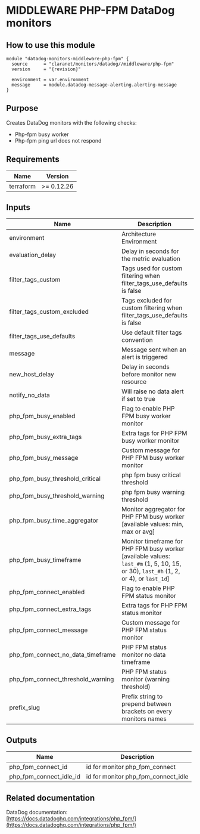 # MIDDLEWARE PHP-FPM DataDog monitors

## How to use this module

```hcl
module "datadog-monitors-middleware-php-fpm" {
  source      = "claranet/monitors/datadog//middleware/php-fpm"
  version     = "{revision}"

  environment = var.environment
  message     = module.datadog-message-alerting.alerting-message
}

```

## Purpose

Creates DataDog monitors with the following checks:

- Php-fpm busy worker
- Php-fpm ping url does not respond

## Requirements

| Name | Version |
|------|---------|
| terraform | >= 0.12.26 |

## Inputs

| Name | Description | Type | Default | Required |
|------|-------------|------|---------|:--------:|
| environment | Architecture Environment | `string` | n/a | yes |
| evaluation\_delay | Delay in seconds for the metric evaluation | `number` | `15` | no |
| filter\_tags\_custom | Tags used for custom filtering when filter\_tags\_use\_defaults is false | `string` | `"*"` | no |
| filter\_tags\_custom\_excluded | Tags excluded for custom filtering when filter\_tags\_use\_defaults is false | `string` | `""` | no |
| filter\_tags\_use\_defaults | Use default filter tags convention | `string` | `"true"` | no |
| message | Message sent when an alert is triggered | `any` | n/a | yes |
| new\_host\_delay | Delay in seconds before monitor new resource | `number` | `300` | no |
| notify\_no\_data | Will raise no data alert if set to true | `bool` | `true` | no |
| php\_fpm\_busy\_enabled | Flag to enable PHP FPM busy worker monitor | `string` | `"true"` | no |
| php\_fpm\_busy\_extra\_tags | Extra tags for PHP FPM busy worker monitor | `list(string)` | `[]` | no |
| php\_fpm\_busy\_message | Custom message for PHP FPM busy worker monitor | `string` | `""` | no |
| php\_fpm\_busy\_threshold\_critical | php fpm busy critical threshold | `number` | `90` | no |
| php\_fpm\_busy\_threshold\_warning | php fpm busy warning threshold | `number` | `80` | no |
| php\_fpm\_busy\_time\_aggregator | Monitor aggregator for PHP FPM busy worker [available values: min, max or avg] | `string` | `"avg"` | no |
| php\_fpm\_busy\_timeframe | Monitor timeframe for PHP FPM busy worker [available values: `last_#m` (1, 5, 10, 15, or 30), `last_#h` (1, 2, or 4), or `last_1d`] | `string` | `"last_10m"` | no |
| php\_fpm\_connect\_enabled | Flag to enable PHP FPM status monitor | `string` | `"true"` | no |
| php\_fpm\_connect\_extra\_tags | Extra tags for PHP FPM status monitor | `list(string)` | `[]` | no |
| php\_fpm\_connect\_message | Custom message for PHP FPM status monitor | `string` | `""` | no |
| php\_fpm\_connect\_no\_data\_timeframe | PHP FPM status monitor no data timeframe | `string` | `10` | no |
| php\_fpm\_connect\_threshold\_warning | PHP FPM status monitor (warning threshold) | `string` | `3` | no |
| prefix\_slug | Prefix string to prepend between brackets on every monitors names | `string` | `""` | no |

## Outputs

| Name | Description |
|------|-------------|
| php\_fpm\_connect\_id | id for monitor php\_fpm\_connect |
| php\_fpm\_connect\_idle\_id | id for monitor php\_fpm\_connect\_idle |

## Related documentation

DataDog documentation: [https://docs.datadoghq.com/integrations/php_fpm/](https://docs.datadoghq.com/integrations/php_fpm/)
